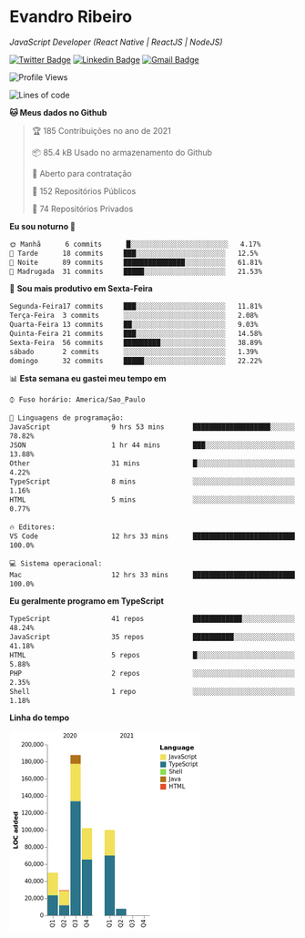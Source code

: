 # Evandro **Ribeiro**

*JavaScript Developer (React Native | ReactJS | NodeJS)*

[![Twitter Badge](https://img.shields.io/badge/-@ribeiroevandro-201B2D?style=flat-square&labelColor=201B2D&logo=twitter&logoColor=white&link=https://twitter.com/ribeiroevandro)](https://twitter.com/ribeiroevandro) 
[![Linkedin Badge](https://img.shields.io/badge/-Evandro%20Ribeiro-201B2D?style=flat-square&logo=Linkedin&logoColor=white&link=https://www.linkedin.com/in/ribeiroevandro)](https://www.linkedin.com/in/ribeiroevandro) 
[![Gmail Badge](https://img.shields.io/badge/-oi@ribeiroevandro.com.br-201B2D?style=flat-square&logo=Gmail&logoColor=white&link=mailto:oi@ribeiroevandro.com.br)](mailto:oi@ribeiroevandro.com.br)


<!--START_SECTION:waka-->
![Profile Views](http://img.shields.io/badge/Visualizac%C3%B5es%20do%20perfil-6-blue)

![Lines of code](https://img.shields.io/badge/Desde%20o%20Hello%20World%20eu%20escrevi-477050%20linhas%20de%20c%C3%B3digo-blue)

**🐱 Meus dados no Github** 

> 🏆 185 Contribuições no ano de 2021
 > 
> 📦 85.4 kB Usado no armazenamento do Github 
 > 
> 💼 Aberto para contratação
 > 
> 📜 152 Repositórios Públicos 
 > 
> 🔑 74 Repositórios Privados  
 > 
**Eu sou noturno 🦉** 

```text
🌞 Manhã      6 commits      █░░░░░░░░░░░░░░░░░░░░░░░░   4.17% 
🌆 Tarde      18 commits     ███░░░░░░░░░░░░░░░░░░░░░░   12.5% 
🌃 Noite      89 commits     ███████████████░░░░░░░░░░   61.81% 
🌙 Madrugada  31 commits     █████░░░░░░░░░░░░░░░░░░░░   21.53%

```
📅 **Sou mais produtivo em Sexta-Feira** 

```text
Segunda-Feira17 commits     ███░░░░░░░░░░░░░░░░░░░░░░   11.81% 
Terça-Feira  3 commits      ░░░░░░░░░░░░░░░░░░░░░░░░░   2.08% 
Quarta-Feira 13 commits     ██░░░░░░░░░░░░░░░░░░░░░░░   9.03% 
Quinta-Feira 21 commits     ███░░░░░░░░░░░░░░░░░░░░░░   14.58% 
Sexta-Feira  56 commits     █████████░░░░░░░░░░░░░░░░   38.89% 
sábado       2 commits      ░░░░░░░░░░░░░░░░░░░░░░░░░   1.39% 
domingo      32 commits     █████░░░░░░░░░░░░░░░░░░░░   22.22%

```


📊 **Esta semana eu gastei meu tempo em** 

```text
⌚︎ Fuso horário: America/Sao_Paulo

💬 Linguagens de programação: 
JavaScript               9 hrs 53 mins       ███████████████████░░░░░░   78.82% 
JSON                     1 hr 44 mins        ███░░░░░░░░░░░░░░░░░░░░░░   13.88% 
Other                    31 mins             █░░░░░░░░░░░░░░░░░░░░░░░░   4.22% 
TypeScript               8 mins              ░░░░░░░░░░░░░░░░░░░░░░░░░   1.16% 
HTML                     5 mins              ░░░░░░░░░░░░░░░░░░░░░░░░░   0.77%

🔥 Editores: 
VS Code                  12 hrs 33 mins      █████████████████████████   100.0%

💻 Sistema operacional: 
Mac                      12 hrs 33 mins      █████████████████████████   100.0%

```

**Eu geralmente programo em TypeScript** 

```text
TypeScript               41 repos            ████████████░░░░░░░░░░░░░   48.24% 
JavaScript               35 repos            ██████████░░░░░░░░░░░░░░░   41.18% 
HTML                     5 repos             █░░░░░░░░░░░░░░░░░░░░░░░░   5.88% 
PHP                      2 repos             ░░░░░░░░░░░░░░░░░░░░░░░░░   2.35% 
Shell                    1 repo              ░░░░░░░░░░░░░░░░░░░░░░░░░   1.18%

```


**Linha do tempo**

![Chart not found](https://raw.githubusercontent.com/ribeiroevandro/ribeiroevandro/master/charts/bar_graph.png) 


<!--END_SECTION:waka-->
